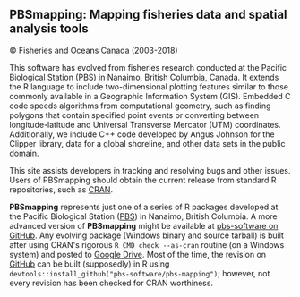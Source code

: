 ## PBSmapping: Mapping fisheries data and spatial analysis tools ##
&copy; Fisheries and Oceans Canada (2003-2018)

This software has evolved from fisheries research conducted at the Pacific Biological Station (PBS) in Nanaimo, British Columbia, Canada. It extends the R language to include two-dimensional plotting features similar to those commonly available in a Geographic Information System (GIS). Embedded C code speeds algorithms from computational geometry, such as finding polygons that contain specified point events or converting between longitude-latitude and Universal Transverse Mercator (UTM) coordinates. Additionally, we include C++ code developed by Angus Johnson for the Clipper library, data for a global shoreline, and other data sets in the public domain.

This site assists developers in tracking and resolving bugs and other issues. Users of PBSmapping should obtain the current release from standard R repositories, such as <a href="https://CRAN.R-project.org/package=PBSmapping">CRAN</a>.

**PBSmapping** represents just one of a series of R packages developed at the Pacific Biological Station (<a href="http://www.pac.dfo-mpo.gc.ca/science/facilities-installations/index-eng.html#pbs">PBS</a>) in Nanaimo, British Columbia. A more advanced version of **PBSmapping** might be available at <a href="https://github.com/pbs-software">pbs-software on GitHub</a>. Any evolving package (Windows binary and source tarball) is built after using CRAN's rigorous `R CMD check --as-cran` routine (on a Windows system) and posted to <a href="https://drive.google.com/drive/folders/0B2Bkic2Qu5LGOGx1WkRySVYxNFU?usp=sharing">Google Drive</a>. Most of the time, the revision on <a href="https://github.com/pbs-software/pbs-mapping">GitHub</a> can be built (supposedly) in R using `devtools::install_github("pbs-software/pbs-mapping")`; however, not every revision has been checked for CRAN worthiness.
